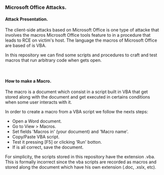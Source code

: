 ### Microsoft Office Attacks.

#### Attack Presentation.

The client-side attacks based on Microsoft Office is one type of attacke that involves the macros Microsoft Office tools feature to in a procedure that leads to RCE on victim's host. The language the macros of Microsoft Office are based of is VBA.

In this repository we can find some scripts and procedures to craft and test macros that run arbitrary code when gets open.

<br>

#### How to make a Macro.

The macro is a document which consist in a script built in VBA that get stored along with the document and get executed in certains conditions when some user interacts with it.

In order to create a macro from a VBA script we follow the nexts steps:

- Open a Word document.
- Go to View > Macros.
- Set fields 'Macros in' (your document) and 'Macro name'.
- Copy/Paste VBA script.
- Test it pressing [F5] or clicking 'Run' botton.
- If is all correct, save the document.

For simplicity, the scripts stored in this repository have the extension .vba. This is formally incorrect since the vba scripts are recorded as macros and stored along the document which have his own extension (.doc, .xslx, etc).